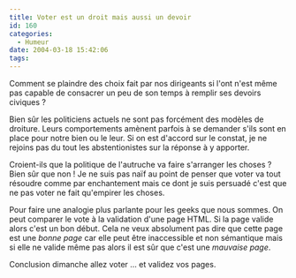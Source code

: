 ```yaml
---
title: Voter est un droit mais aussi un devoir
id: 160
categories:
  - Humeur
date: 2004-03-18 15:42:06
tags:
---
```


Comment se plaindre des choix fait par nos dirigeants si l'ont n'est même pas capable de consacrer un peu de son temps à remplir ses devoirs civiques ?

Bien sûr les politiciens actuels ne sont pas forcément des modèles de droiture. Leurs comportements amènent parfois à se demander s'ils sont en place pour notre bien ou le leur. Si on est d'accord sur le constat, je ne rejoins pas du tout les abstentionistes sur la réponse à y apporter.

Croient-ils que la politique de l'autruche va faire s'arranger les choses ? Bien sûr que non ! Je ne suis pas naïf au point de penser que voter va tout résoudre comme par enchantement mais ce dont je suis persuadé c'est que ne pas voter ne fait qu'empirer les choses.

Pour faire une analogie plus parlante pour les geeks que nous sommes. On peut comparer le vote à la validation d'une page HTML. Si la page valide alors c'est un bon début. Cela ne veux absolument pas dire que cette page est une _bonne page_ car elle peut être inaccessible et non sémantique mais si elle ne valide même pas alors il est sûr que c'est une _mauvaise page_.

Conclusion dimanche allez voter ... et validez vos pages.